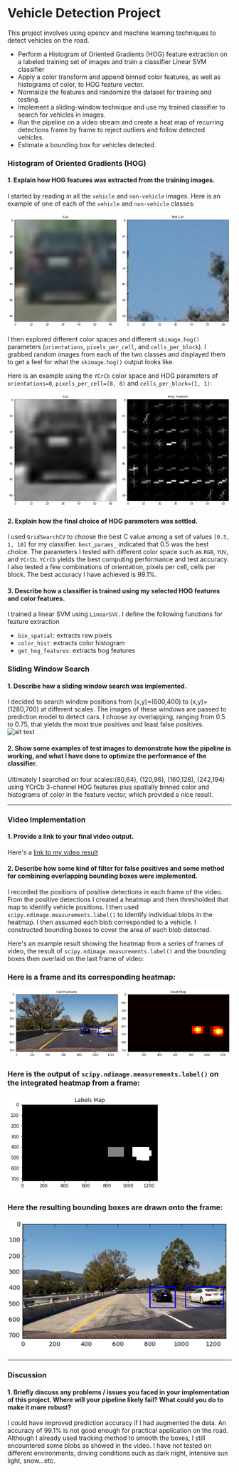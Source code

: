 # **Vehicle Detection Project**

This project involves using opencv and machine learning techniques to detect vehicles on the road. 

* Perform a Histogram of Oriented Gradients (HOG) feature extraction on a labeled training set of images and train a classifier Linear SVM classifier
* Apply a color transform and append binned color features, as well as histograms of color, to HOG feature vector. 
* Normalize the features and randomize the dataset for training and testing.
* Implement a sliding-window technique and use my trained classifier to search for vehicles in images.
* Run the pipeline on a video stream and create a heat map of recurring detections frame by frame to reject outliers and follow detected vehicles.
* Estimate a bounding box for vehicles detected.

[//]: # (Image References)
[image1]: ./examples/car_not_car.png
[image2]: ./examples/HOG_example.png
[image3]: ./examples/sliding_window.png
[image4]: ./examples/bboxes_and_heat.png
[image5]: ./examples/labels_map.png
[image6]: ./examples/output_bboxes.png
[video7]: ./project_video_result.mp4


### Histogram of Oriented Gradients (HOG)

#### 1. Explain how HOG features was extracted from the training images.

I started by reading in all the `vehicle` and `non-vehicle` images.  Here is an example of one of each of the `vehicle` and `non-vehicle` classes:

![alt text][image1]

I then explored different color spaces and different `skimage.hog()` parameters (`orientations`, `pixels_per_cell`, and `cells_per_block`).  I grabbed random images from each of the two classes and displayed them to get a feel for what the `skimage.hog()` output looks like.

Here is an example using the `YCrCb` color space and HOG parameters of `orientations=8`, `pixels_per_cell=(8, 8)` and `cells_per_block=(1, 1)`:


![alt text][image2]

#### 2. Explain how the final choice of HOG parameters was settled.

I used `GridSearchCV` to choose the best C value among a set of values `[0.5, 1, 10]` for my classifier. `best_params_` indicated that 0.5 was the best choice. The parameters I tested with different color space such as `RGB`, `YUV`, and `YCrCb`. `YCrCb` yields the best computing performance and test accuracy. I also tested a few combinations of orientation, pixels per cell, cells per block. The best accuracy I have achieved is 99.1%.

#### 3. Describe how a classifier is trained using my selected HOG features and color features.

I trained a linear SVM using `LinearSVC`. I define the following functions for feature extraction
- `bin_spatial`: extracts raw pixels
- `color_hist`: extracts color histogram
- `get_hog_features`: extracts hog features

### Sliding Window Search

#### 1. Describe how a sliding window search was implemented.

I decided to search window positions from (x,y)=(600,400) to (x,y)=(1280,700) at different scales. The images of these windows are passed to prediction model to detect cars. I choose xy overlapping, ranging from 0.5 to 0.75, that yields the most true positives and least false positives.
![alt text][image3]

#### 2. Show some examples of test images to demonstrate how the pipeline is working, and what I have done to optimize the performance of the classifier.

Ultimately I searched on four scales:(80,64), (120,96), (160,128), (242,194) using YCrCb 3-channel HOG features plus spatially binned color and histograms of color in the feature vector, which provided a nice result.

---

### Video Implementation

#### 1. Provide a link to your final video output.
Here's a [link to my video result](./project_video_result.mp4)


#### 2. Describe how some kind of filter for false positives and some method for combining overlapping bounding boxes were implemented.

I recorded the positions of positive detections in each frame of the video. From the positive detections I created a heatmap and then thresholded that map to identify vehicle positions. I then used `scipy.ndimage.measurements.label()` to identify individual blobs in the heatmap. I then assumed each blob corresponded to a vehicle. I constructed bounding boxes to cover the area of each blob detected.  

Here's an example result showing the heatmap from a series of frames of video, the result of `scipy.ndimage.measurements.label()` and the bounding boxes then overlaid on the last frame of video:

### Here is a frame and its corresponding heatmap:

![alt text][image4]

### Here is the output of `scipy.ndimage.measurements.label()` on the integrated heatmap from a frame:
![alt text][image5]

### Here the resulting bounding boxes are drawn onto the frame:
![alt text][image6]

---

### Discussion

#### 1. Briefly discuss any problems / issues you faced in your implementation of this project. Where will your pipeline likely fail?  What could you do to make it more robust?

I could have improved prediction accuracy if I had augmented the data. An accuracy of 99.1% is not good enough for practical application on the road. Although I already used tracking method to smooth the boxes, I still encountered some blobs as showed in the video. I have not tested on different environments, driving conditions such as dark night, intensive sun light, snow...etc. 
